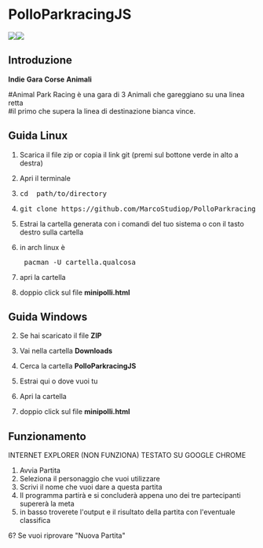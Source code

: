 
<h1>PolloParkracingJS</h1><p><img src="https://img.shields.io/badge/PolloParkRacing-v0.4-blue.svg"><img src="https://img.shields.io/github/license/MarcoStudiop/PolloParkracingJS.svg"></p>


<h2>Introduzione</h2>
<b>Indie</b> 
<b>Gara</b> 
<b>Corse</b> 
<b>Animali</b>

<p>#Animal Park Racing è una gara di 3 Animali che gareggiano su una linea retta<br>
#il primo che supera la linea di destinazione bianca vince.</p>


<h2>Guida Linux</h2>

1) Scarica il file zip or copia il link git (premi sul bottone verde in alto a destra)

2) Apri il terminale
 
3) <pre>cd  path/to/directory</pre>  

4) <pre>git clone https://github.com/MarcoStudiop/PolloParkracingJS.git</pre>
 
5) Estrai la cartella generata con i comandi del tuo sistema o con il tasto destro sulla cartella

6) in arch linux è <pre> pacman -U cartella.qualcosa</pre>

7) apri la cartella

8) doppio click sul file <b>minipolli.html</b>


<h2>Guida Windows</h2>

2) Se hai scaricato il file <b>ZIP</b> 

3) Vai nella cartella <b> Downloads </b> 

4) Cerca la cartella <b> PolloParkracingJS </b>

5) Estrai qui o dove vuoi tu

6) Apri la cartella 

7) doppio click sul file <b>minipolli.html</b>


<h2> Funzionamento </h2>

INTERNET EXPLORER (NON FUNZIONA)
TESTATO SU GOOGLE CHROME

1) Avvia Partita
2) Seleziona il personaggio che vuoi utilizzare
3) Scrivi il nome che vuoi dare a questa partita
4) Il programma partirà e si concluderà appena uno dei tre partecipanti supererà la meta
5) in basso troverete l'output e il risultato della partita con l'eventuale classifica

6? Se vuoi riprovare "Nuova Partita"
